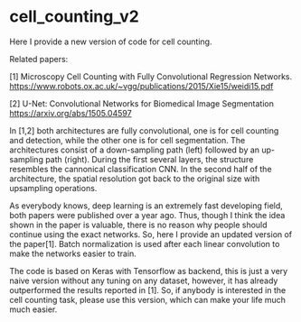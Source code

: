 # cell_counting_v2

Here I provide a new version of code for cell counting.

Related papers:

[1] Microscopy Cell Counting with Fully Convolutional Regression Networks.
https://www.robots.ox.ac.uk/~vgg/publications/2015/Xie15/weidi15.pdf

[2] U-Net: Convolutional Networks for Biomedical Image Segmentation
https://arxiv.org/abs/1505.04597

In [1,2] both architectures are fully convolutional, one is for cell counting and detection, while the other one is for cell segmentation.
The architectures consist of a down-sampling path (left) followed by an up-sampling path (right).
During the first several layers, the structure resembles the cannonical classification CNN.
In the second half of the architecture, the spatial resolution got back to the original size with upsampling operations.

As everybody knows, deep learning is an extremely fast developing field, both papers were published over a year ago.
Thus, though I think the idea shown in the paper is valuable, there is no reason why people should continue using the exact networks.
So, here I provide an updated version of the paper[1]. Batch normalization is used after each linear convolution to make the networks easier to train.

The code is based on Keras with Tensorflow as backend, this is just a very naive version without any tuning on any dataset,
however, it has already outperformed the results reported in [1].
So, if anybody is interested in the cell counting task, please use this version, which can make your life much much easier.
